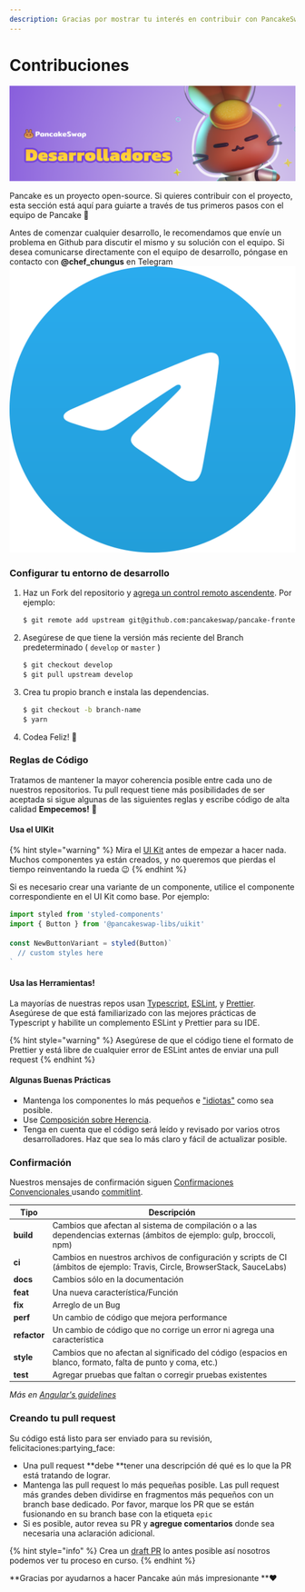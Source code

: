 ```yaml
---
description: Gracias por mostrar tu interés en contribuir con PancakeSwap !
---
```


# Contribuciones

![](../../.gitbook/assets/dvs.png)

Pancake es un proyecto open-source. Si quieres contribuir con el proyecto, esta sección está aquí para guiarte a través de tus primeros pasos con el equipo de Pancake :pancakes:&#x20;

Antes de comenzar cualquier desarrollo, le recomendamos que envíe un problema en Github para discutir el mismo y su solución con el equipo. Si desea comunicarse directamente con el equipo de desarrollo, póngase en contacto con **@chef\_chungus** en Telegram ![](../../.gitbook/assets/logo.svg)&#x20;

### Configurar tu entorno de desarrollo

1.  Haz un Fork del repositorio y [agrega un control remoto ascendente](https://docs.github.com/en/github/collaborating-with-pull-requests/working-with-forks/configuring-a-remote-for-a-fork). Por ejemplo:

    ```bash
    $ git remote add upstream git@github.com:pancakeswap/pancake-frontend.git
    ```
2.  Asegúrese de que tiene la versión más reciente del Branch predeterminado ( `develop` or `master` )

    ```bash
    $ git checkout develop
    $ git pull upstream develop
    ```
3.  Crea tu propio branch e instala las dependencias.

    ```bash
    $ git checkout -b branch-name
    $ yarn
    ```
4. Codea Feliz! :tada:&#x20;

### Reglas de Código

Tratamos de mantener la mayor coherencia posible entre cada uno de nuestros repositorios. Tu pull request tiene más posibilidades de ser aceptada si sigue algunas de las siguientes reglas y escribe código de alta calidad **Empecemos!** :muscle:&#x20;

#### Usa el UIKit

{% hint style="warning" %}
Mira el [UI Kit](https://github.com/pancakeswap/pancake-uikit) antes de empezar a hacer nada. Muchos componentes ya están creados, y no queremos que pierdas el tiempo reinventando la rueda :wink:&#x20;
{% endhint %}

Si es necesario crear una variante de un componente, utilice el componente correspondiente en el UI Kit como base. Por ejemplo:

```javascript
import styled from 'styled-components'
import { Button } from '@pancakeswap-libs/uikit'

const NewButtonVariant = styled(Button)`
  // custom styles here
`
```

#### Usa las Herramientas!

La mayorías de nuestras repos usan [Typescript](https://www.typescriptlang.org/docs), [ESLint](https://eslint.org/docs/user-guide/getting-started), y [Prettier](https://prettier.io). Asegúrese de que está familiarizado con las mejores prácticas de Typescript y habilite un complemento ESLint y Prettier para su IDE.

{% hint style="warning" %}
Asegúrese de que el código tiene el formato de Prettier y está libre de cualquier error de ESLint antes de enviar una pull request
{% endhint %}

#### Algunas Buenas Prácticas

* Mantenga los componentes lo más pequeños e ["idiotas"](https://en.wikipedia.org/wiki/Pure\_function) como sea posible.
* Use [Composición sobre Herencia](https://reactjs.org/docs/composition-vs-inheritance.html).
* Tenga en cuenta que el código será leído y revisado por varios otros desarrolladores. Haz que sea lo más claro y fácil de actualizar posible.

### Confirmación <a href="committing" id="committing"></a>

Nuestros mensajes de confirmación siguen [Confirmaciones Convencionales  ](https://www.conventionalcommits.org/en/v1.0.0/)usando [commitlint](https://commitlint.js.org/#/).‌

| Tipo         | Descripción                                                                                                                 |
| ------------ | --------------------------------------------------------------------------------------------------------------------------- |
| **build**    | Cambios que afectan al sistema de compilación o a las dependencias externas (ámbitos de ejemplo: gulp, broccoli, npm)       |
| **ci**       | Cambios en nuestros archivos de configuración y scripts de CI (ámbitos de ejemplo: Travis, Circle, BrowserStack, SauceLabs) |
| **docs**     | Cambios sólo en la documentación                                                                                            |
| **feat**     | Una nueva característica/Función                                                                                            |
| **fix**      | Arreglo de un Bug                                                                                                           |
| **perf**     | Un cambio de código que mejora performance                                                                                  |
| **refactor** | Un cambio de código que no corrige un error ni agrega una característica                                                    |
| **style**    | Cambios que no afectan al significado del código (espacios en blanco, formato, falta de punto y coma, etc.)                 |
| **test**     | Agregar pruebas que faltan o corregir pruebas existentes                                                                    |

_Más en _[_Angular's guidelines_](https://github.com/angular/angular/blob/22b96b9/CONTRIBUTING.md#type)_​_

### Creando tu pull request&#x20;

Su código está listo para ser enviado para su revisión, felicitaciones:partying\_face:&#x20;

* Una pull request **debe **tener una descripción dé qué es lo que la PR está tratando de lograr.
* Mantenga las pull request lo más pequeñas posible. Las pull request más grandes deben dividirse en fragmentos más pequeños con un branch base dedicado. Por favor, marque los PR que se están fusionando en su branch base con la etiqueta `epic`
* Si es posible, autor revea su PR y **agregue comentarios** donde sea necesaria una aclaración adicional.

{% hint style="info" %}
Crea un  [draft PR](https://github.blog/2019-02-14-introducing-draft-pull-requests/) lo antes posible así nosotros podemos ver tu proceso en curso.
{% endhint %}

**Gracias por ayudarnos a hacer Pancake aún más impresionante **:heart:&#x20;
